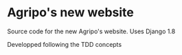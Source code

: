 # Agripo's new website

Source code for the new Agripo's website.
Uses Django 1.8

Developped following the TDD concepts
